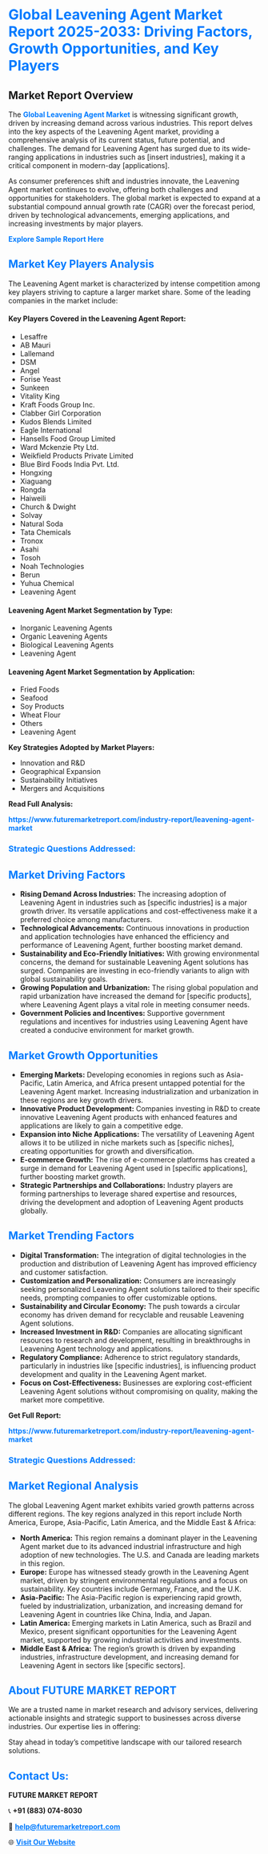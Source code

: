 <h1 style="color: #007BFF;">Global Leavening Agent Market Report 2025-2033: Driving Factors, Growth Opportunities, and Key Players</h1>

<section id="overview">
<h2>Market Report Overview</h2>
<p>The <a href="https://www.futuremarketreport.com/industry-report/leavening-agent-market" style="color: #007BFF; text-decoration: none;"><strong>Global Leavening Agent Market</strong></a> is witnessing significant growth, driven by increasing demand across various industries. This report delves into the key aspects of the Leavening Agent market, providing a comprehensive analysis of its current status, future potential, and challenges. The demand for Leavening Agent has surged due to its wide-ranging applications in industries such as [insert industries], making it a critical component in modern-day [applications].</p>
<p>As consumer preferences shift and industries innovate, the Leavening Agent market continues to evolve, offering both challenges and opportunities for stakeholders. The global market is expected to expand at a substantial compound annual growth rate (CAGR) over the forecast period, driven by technological advancements, emerging applications, and increasing investments by major players.</p>
</section>

<section id="overview">
<p><a href="https://www.futuremarketreport.com/request-sample/reportId=88528" style="color: #007BFF; text-decoration: none;"><strong>Explore Sample Report Here</strong></a></p>
</section>

<section id="key-players">
<h2 style="color: #007BFF;">Market Key Players Analysis</h2>
<p>The Leavening Agent market is characterized by intense competition among key players striving to capture a larger market share. Some of the leading companies in the market include:</p>
<h4>Key Players Covered in the Leavening Agent Report:</h4>
<ul><li>Lesaffre</li><li>AB Mauri</li><li>Lallemand</li><li>DSM</li><li>Angel</li><li>Forise Yeast</li><li>Sunkeen</li><li>Vitality King</li><li>Kraft Foods Group Inc.</li><li>Clabber Girl Corporation</li><li>Kudos Blends Limited</li><li>Eagle International</li><li>Hansells Food Group Limited</li><li>Ward Mckenzie Pty Ltd.</li><li>Weikfield Products Private Limited</li><li>Blue Bird Foods India Pvt. Ltd.</li><li>Hongxing</li><li>Xiaguang</li><li>Rongda</li><li>Haiweili</li><li>Church &amp; Dwight</li><li>Solvay</li><li>Natural Soda</li><li>Tata Chemicals</li><li>Tronox</li><li>Asahi</li><li>Tosoh</li><li>Noah Technologies</li><li>Berun</li><li>Yuhua Chemical</li><li>Leavening Agent</li></ul>
<h4>Leavening Agent Market Segmentation by Type:</h4>
<ul><li>Inorganic Leavening Agents</li><li>Organic Leavening Agents</li><li>Biological Leavening Agents</li><li>Leavening Agent</li></ul>

<h4>Leavening Agent Market Segmentation by Application:</h4>
<ul><li>Fried Foods</li><li>Seafood</li><li>Soy Products</li><li>Wheat Flour</li><li>Others</li><li>Leavening Agent</li></ul>
<p><strong>Key Strategies Adopted by Market Players:</strong></p>
<ul>
<li>Innovation and R&D</li>
<li>Geographical Expansion</li>
<li>Sustainability Initiatives</li>
<li>Mergers and Acquisitions</li>
</ul>
</section>

<section>
<p><strong>Read Full Analysis: </strong></p><a href="https://www.futuremarketreport.com/industry-report/leavening-agent-market" style="color: #007BFF; text-decoration: none;"><strong>https://www.futuremarketreport.com/industry-report/leavening-agent-market</strong></a>
<h3 style="color: #007BFF;">Strategic Questions Addressed:</h3>
</section>

<section id="driving-factors">
<h2 style="color: #007BFF;">Market Driving Factors</h2>
<ul>
<li><strong>Rising Demand Across Industries:</strong> The increasing adoption of Leavening Agent in industries such as [specific industries] is a major growth driver. Its versatile applications and cost-effectiveness make it a preferred choice among manufacturers.</li>
<li><strong>Technological Advancements:</strong> Continuous innovations in production and application technologies have enhanced the efficiency and performance of Leavening Agent, further boosting market demand.</li>
<li><strong>Sustainability and Eco-Friendly Initiatives:</strong> With growing environmental concerns, the demand for sustainable Leavening Agent solutions has surged. Companies are investing in eco-friendly variants to align with global sustainability goals.</li>
<li><strong>Growing Population and Urbanization:</strong> The rising global population and rapid urbanization have increased the demand for [specific products], where Leavening Agent plays a vital role in meeting consumer needs.</li>
<li><strong>Government Policies and Incentives:</strong> Supportive government regulations and incentives for industries using Leavening Agent have created a conducive environment for market growth.</li>
</ul>
</section>

<section id="growth-opportunities">
<h2 style="color: #007BFF;">Market Growth Opportunities</h2>
<ul>
<li><strong>Emerging Markets:</strong> Developing economies in regions such as Asia-Pacific, Latin America, and Africa present untapped potential for the Leavening Agent market. Increasing industrialization and urbanization in these regions are key growth drivers.</li>
<li><strong>Innovative Product Development:</strong> Companies investing in R&D to create innovative Leavening Agent products with enhanced features and applications are likely to gain a competitive edge.</li>
<li><strong>Expansion into Niche Applications:</strong> The versatility of Leavening Agent allows it to be utilized in niche markets such as [specific niches], creating opportunities for growth and diversification.</li>
<li><strong>E-commerce Growth:</strong> The rise of e-commerce platforms has created a surge in demand for Leavening Agent used in [specific applications], further boosting market growth.</li>
<li><strong>Strategic Partnerships and Collaborations:</strong> Industry players are forming partnerships to leverage shared expertise and resources, driving the development and adoption of Leavening Agent products globally.</li>
</ul>
</section>

<section id="trending-factors">
<h2 style="color: #007BFF;">Market Trending Factors</h2>
<ul>
<li><strong>Digital Transformation:</strong> The integration of digital technologies in the production and distribution of Leavening Agent has improved efficiency and customer satisfaction.</li>
<li><strong>Customization and Personalization:</strong> Consumers are increasingly seeking personalized Leavening Agent solutions tailored to their specific needs, prompting companies to offer customizable options.</li>
<li><strong>Sustainability and Circular Economy:</strong> The push towards a circular economy has driven demand for recyclable and reusable Leavening Agent solutions.</li>
<li><strong>Increased Investment in R&D:</strong> Companies are allocating significant resources to research and development, resulting in breakthroughs in Leavening Agent technology and applications.</li>
<li><strong>Regulatory Compliance:</strong> Adherence to strict regulatory standards, particularly in industries like [specific industries], is influencing product development and quality in the Leavening Agent market.</li>
<li><strong>Focus on Cost-Effectiveness:</strong> Businesses are exploring cost-efficient Leavening Agent solutions without compromising on quality, making the market more competitive.</li>
</ul>
</section>

<section>
<p><strong>Get Full Report: </strong></p><a href="https://www.futuremarketreport.com/industry-report/leavening-agent-market" style="color: #007BFF; text-decoration: none;"><strong>https://www.futuremarketreport.com/industry-report/leavening-agent-market</strong></a>
<h3 style="color: #007BFF;">Strategic Questions Addressed:</h3>
</section>


<section id="regional-analysis">
<h2 style="color: #007BFF;">Market Regional Analysis</h2>
<p>The global Leavening Agent market exhibits varied growth patterns across different regions. The key regions analyzed in this report include North America, Europe, Asia-Pacific, Latin America, and the Middle East & Africa:</p>
<ul>
<li><strong>North America:</strong> This region remains a dominant player in the Leavening Agent market due to its advanced industrial infrastructure and high adoption of new technologies. The U.S. and Canada are leading markets in this region.</li>
<li><strong>Europe:</strong> Europe has witnessed steady growth in the Leavening Agent market, driven by stringent environmental regulations and a focus on sustainability. Key countries include Germany, France, and the U.K.</li>
<li><strong>Asia-Pacific:</strong> The Asia-Pacific region is experiencing rapid growth, fueled by industrialization, urbanization, and increasing demand for Leavening Agent in countries like China, India, and Japan.</li>
<li><strong>Latin America:</strong> Emerging markets in Latin America, such as Brazil and Mexico, present significant opportunities for the Leavening Agent market, supported by growing industrial activities and investments.</li>
<li><strong>Middle East & Africa:</strong> The region’s growth is driven by expanding industries, infrastructure development, and increasing demand for Leavening Agent in sectors like [specific sectors].</li>
</ul>
</section>

<footer>
<h2 style="color: #007BFF;">About FUTURE MARKET REPORT</h2>
<p>We are a trusted name in market research and advisory services, delivering actionable insights and strategic support to businesses across diverse industries. Our expertise lies in offering:</p>

<p>Stay ahead in today’s competitive landscape with our tailored research solutions.</p>

<h2 style="color: #007BFF;">Contact Us:</h2>
<p><strong>FUTURE MARKET REPORT</strong></p>
<p>📞 <strong>+91 (883) 074-8030</strong></p>
<p>📧 <strong><a href="mailto:help@futuremarketreport.com" style="color: #007BFF;">help@futuremarketreport.com</a></strong></p>
<p>🌐 <strong><a href="https://www.futuremarketreport.com/" style="color: #007BFF;">Visit Our Website</a></strong></p>
</footer>
